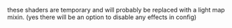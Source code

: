 these shaders are temporary and will probably be replaced with a light map mixin.
(yes there will be an option to disable any effects in config)